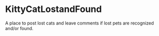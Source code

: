 # KittyCatLostandFound
A place to post lost cats and leave comments if lost pets are recognized and/or found.
